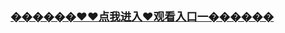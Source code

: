 </br>
</br>
<h3 class="heading-element" style="font-size:1.25em;font-weight:var(--base-text-weight-semibold, 600);color:#1F2328;font-family:-apple-system, BlinkMacSystemFont, &quot;background-color:#FFFFFF;">
	<a href="https://ma.mbd.baidu.com/1iib1ebUDio?2025314.html">&#55357;&#56393;&#55357;&#56393;&#55357;&#56393;&#9829;&#9829;&#28857;&#25105;&#36827;&#20837;&#9829;&#35266;&#30475;&#20837;&#21475;&#19968;&#55357;&#56392;&#55357;&#56392;&#55357;&#56392;</a>
</br>

</br>
